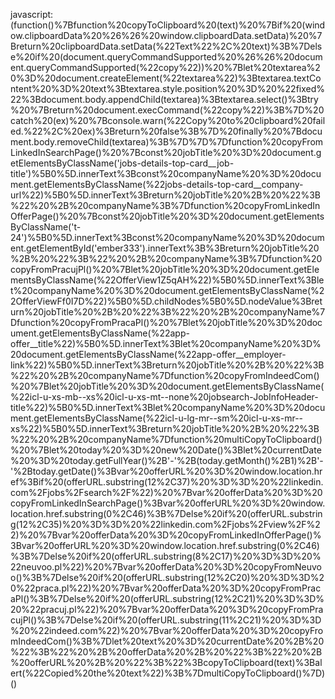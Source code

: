 javascript:(function()%7Bfunction%20copyToClipboard%20(text)%20%7Bif%20(window.clipboardData%20%26%26%20window.clipboardData.setData)%20%7Breturn%20clipboardData.setData(%22Text%22%2C%20text)%3B%7Delse%20if%20(document.queryCommandSupported%20%26%26%20document.queryCommandSupported(%22copy%22))%20%7Blet%20textarea%20%3D%20document.createElement(%22textarea%22)%3Btextarea.textContent%20%3D%20text%3Btextarea.style.position%20%3D%20%22fixed%22%3Bdocument.body.appendChild(textarea)%3Btextarea.select()%3Btry%20%7Breturn%20document.execCommand(%22copy%22)%3B%7D%20catch%20(ex)%20%7Bconsole.warn(%22Copy%20to%20clipboard%20failed.%22%2C%20ex)%3Breturn%20false%3B%7D%20finally%20%7Bdocument.body.removeChild(textarea)%3B%7D%7D%7Dfunction%20copyFromLinkedInSearchPage()%20%7Bconst%20jobTitle%20%3D%20document.getElementsByClassName('jobs-details-top-card__job-title')%5B0%5D.innerText%3Bconst%20companyName%20%3D%20document.getElementsByClassName(%22jobs-details-top-card__company-url%22)%5B0%5D.innerText%3Breturn%20jobTitle%20%2B%20%22%3B%22%20%2B%20companyName%3B%7Dfunction%20copyFromLinkedInOfferPage()%20%7Bconst%20jobTitle%20%3D%20document.getElementsByClassName('t-24')%5B0%5D.innerText%3Bconst%20companyName%20%3D%20document.getElementById('ember333').innerText%3B%3Breturn%20jobTitle%20%2B%20%22%3B%22%20%2B%20companyName%3B%7Dfunction%20copyFromPracujPl()%20%7Blet%20jobTitle%20%3D%20document.getElementsByClassName(%22OfferView1Z5qAH%22)%5B0%5D.innerText%3Blet%20companyName%20%3D%20document.getElementsByClassName(%22OfferViewFf0I7D%22)%5B0%5D.childNodes%5B0%5D.nodeValue%3Breturn%20jobTitle%20%2B%20%22%3B%22%20%2B%20companyName%7Dfunction%20copyFromPracaPl()%20%7Blet%20jobTitle%20%3D%20document.getElementsByClassName(%22app-offer__title%22)%5B0%5D.innerText%3Blet%20companyName%20%3D%20document.getElementsByClassName(%22app-offer__employer-link%22)%5B0%5D.innerText%3Breturn%20jobTitle%20%2B%20%22%3B%22%20%2B%20companyName%7Dfunction%20copyFromIndeedCom()%20%7Blet%20jobTitle%20%3D%20document.getElementsByClassName(%22icl-u-xs-mb--xs%20icl-u-xs-mt--none%20jobsearch-JobInfoHeader-title%22)%5B0%5D.innerText%3Blet%20companyName%20%3D%20document.getElementsByClassName(%22icl-u-lg-mr--sm%20icl-u-xs-mr--xs%22)%5B0%5D.innerText%3Breturn%20jobTitle%20%2B%20%22%3B%22%20%2B%20companyName%7Dfunction%20multiCopyToClipboard()%20%7Blet%20today%20%3D%20new%20Date()%3Blet%20currentDate%20%3D%20today.getFullYear()%2B'-'%2B(today.getMonth()%2B1)%2B'-'%2Btoday.getDate()%3Bvar%20offerURL%20%3D%20window.location.href%3Bif%20(offerURL.substring(12%2C37)%20%3D%3D%20%22linkedin.com%2Fjobs%2Fsearch%2F%22)%20%7Bvar%20offerData%20%3D%20copyFromLinkedInSearchPage()%3Bvar%20offerURL%20%3D%20window.location.href.substring(0%2C46)%3B%7Delse%20if%20(offerURL.substring(12%2C35)%20%3D%3D%20%22linkedin.com%2Fjobs%2Fview%2F%22)%20%7Bvar%20offerData%20%3D%20copyFromLinkedInOfferPage()%3Bvar%20offerURL%20%3D%20window.location.href.substring(0%2C46)%3B%7Delse%20if%20(offerURL.substring(8%2C17)%20%3D%3D%20%22neuvoo.pl%22)%20%7Bvar%20offerData%20%3D%20copyFromNeuvoo()%3B%7Delse%20if%20(offerURL.substring(12%2C20)%20%3D%3D%20%22praca.pl%22)%20%7Bvar%20offerData%20%3D%20copyFromPracaPl()%3B%7Delse%20if%20(offerURL.substring(12%2C21)%20%3D%3D%20%22pracuj.pl%22)%20%7Bvar%20offerData%20%3D%20copyFromPracujPl()%3B%7Delse%20if%20(offerURL.substring(11%2C21)%20%3D%3D%20%22indeed.com%22)%20%7Bvar%20offerData%20%3D%20copyFromIndeedCom()%3B%7Dlet%20text%20%3D%20currentDate%20%2B%20%22%3B%22%20%2B%20offerData%20%2B%20%22%3B%22%20%2B%20offerURL%20%2B%20%22%3B%22%3BcopyToClipboard(text)%3Balert(%22Copied%20the%20text%22)%3B%7DmultiCopyToClipboard()%7D)()